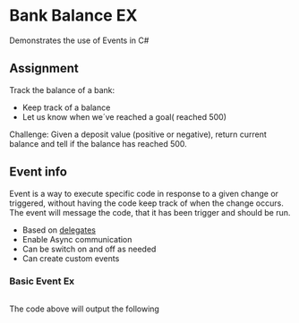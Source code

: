 # Bank Balance EX
Demonstrates the use of Events in C#

## Assignment
Track the balance of a bank: 

-	Keep track of a balance
-	Let us know when we´ve reached a goal( reached 500)
	
Challenge: 
Given a deposit value (positive or negative), return current balance and tell if the balance has reached 500.
	
	
## Event info
Event is a way to execute specific code in response to a given change or triggered, without having the code keep track of when the change occurs. The event will message the code, that it has been trigger and should be run.     

- Based on [delegates](../Delegate_shipping_ex)
- Enable Async communication
- Can be switch on and off as needed
- Can create custom events
### Basic Event Ex
```

```
The code above will output the following
```

```

